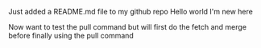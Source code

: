 Just added a README.md file to my github repo
Hello world I'm new here

Now want to test the pull command but will first do the fetch and merge before finally using the pull command
